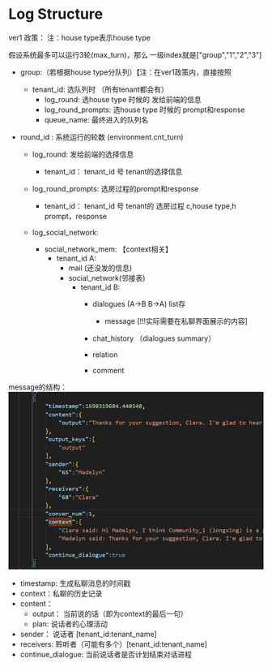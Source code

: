 # Log Structure


ver1 政策：
注：house type表示house type

假设系统最多可以运行3轮(max_turn)，那么 一级index就是["group","1","2","3"]

- group:（若根据house type分队列）【注：在ver1政策内，直接按照 
    - tenant_id: 选队列时 （所有tenant都会有）
        - log_round: 选house type 时候的 发给前端的信息
        - log_round_prompts: 选house type 时候的 prompt和response
        - queue_name: 最终进入的队列名

- round_id : 系统运行的轮数 (environment.cnt_turn)
    - log_round: 发给前端的选择信息
        - tenant_id： tenant_id 号 tenant的选择信息
    - log_round_prompts: 选房过程的prompt和response
        - tenant_id： tenant_id 号 tenant的 选房过程 c,house type,h prompt，response

    - log_social_network:
        - social_network_mem: 【context相关】
            - tenant_id A:
                - mail (还没发的信息)
                - social_network(邻接表)
                    - tenant_id B:
                        - dialogues (A->B B->A) list存
                            - message [!!!实际需要在私聊界面展示的内容]

                        - chat_history （dialogues summary）
                        - relation
                        - comment


message的结构：
![message](readme/image_ex_message.png)

- timestamp: 生成私聊消息的时间戳
- context：私聊的历史记录
- content： 
    - output： 当前说的话（即为context的最后一句）
    - plan: 说话者的心理活动
- sender： 说话者 [tenant_id:tenant_name]
- receivers: 聆听者（可能有多个）[tenant_id:tenant_name]
- continue_dialogue: 当前说话者是否计划结束对话进程